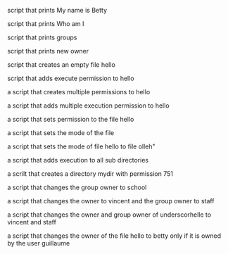 script that prints My name is Betty

script that prints Who am I

script that prints groups

script that prints new owner

script that creates an empty file hello

script that adds execute permission to hello

a script that creates multiple permissions to hello

a script that adds multiple execution permission to hello

a script that sets permission to the file hello

a script that sets the mode of the file

a script that sets the mode of file hello to file olleh"

a script that adds execution to all sub directories

a scrilt that creates a directory mydir with permission 751

a script that changes the group owner to school

a script that changes the owner to vincent and the group owner to staff

a script that changes the owner and group owner of underscorhelle to vincent and staff


a script that changes the owner of the file hello to betty only if it is owned by the user guillaume
